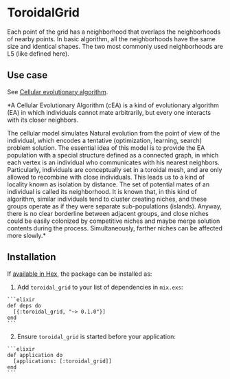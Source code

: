 # ToroidalGrid

Each point of the grid has a neighborhood that overlaps the neighborhoods of
nearby points. In basic algorithm, all the neighborhoods have the same size
and identical shapes. The two most commonly used neighborhoods are L5
(like defined here).

## Use case

See [Cellular evolutionary algorithm](https://en.wikipedia.org/wiki/Cellular_evolutionary_algorithm).

*A Cellular Evolutionary Algorithm (cEA) is a kind of evolutionary algorithm (EA) in which individuals cannot mate arbitrarily, but every one interacts with its closer neighbors.

The cellular model simulates Natural evolution from the point of view of the individual, which encodes a tentative (optimization, learning, search) problem solution. The essential idea of this model is to provide the EA population with a special structure defined as a connected graph, in which each vertex is an individual who communicates with his nearest neighbors. Particularly, individuals are conceptually set in a toroidal mesh, and are only allowed to recombine with close individuals. This leads us to a kind of locality known as isolation by distance. The set of potential mates of an individual is called its neighborhood. It is known that, in this kind of algorithm, similar individuals tend to cluster creating niches, and these groups operate as if they were separate sub-populations (islands). Anyway, there is no clear borderline between adjacent groups, and close niches could be easily colonized by competitive niches and maybe merge solution contents during the process. Simultaneously, farther niches can be affected more slowly.*


## Installation

If [available in Hex](https://hex.pm/docs/publish), the package can be installed as:

  1. Add `toroidal_grid` to your list of dependencies in `mix.exs`:

    ```elixir
    def deps do
      [{:toroidal_grid, "~> 0.1.0"}]
    end
    ```

  2. Ensure `toroidal_grid` is started before your application:

    ```elixir
    def application do
      [applications: [:toroidal_grid]]
    end
    ```
